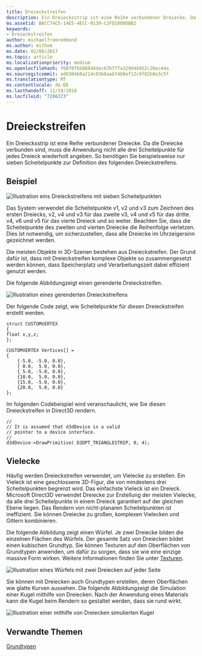 ```yaml
---
title: Dreieckstreifen
description: Ein Dreiecksstrip ist eine Reihe verbundener Dreiecke. Da die Dreiecke verbunden sind, muss die Anwendung nicht alle drei Scheitelpunkte für jedes Dreieck wiederholt angeben.
ms.assetid: BACC74C5-14E5-4ECC-9139-C2FD1808DB82
keywords:
- Dreieckstreifen
author: michaelfromredmond
ms.author: mithom
ms.date: 02/08/2017
ms.topic: article
ms.localizationpriority: medium
ms.openlocfilehash: f60f0f65868d4dec67bf77a329d4b952c20ec44a
ms.sourcegitcommit: ed0304b8a214c03b8aab74b8ef12c9f82b8e3c5f
ms.translationtype: MT
ms.contentlocale: de-DE
ms.lasthandoff: 11/19/2018
ms.locfileid: "7286373"
---
```

# <a name="triangle-strips"></a>Dreieckstreifen


Ein Dreiecksstrip ist eine Reihe verbundener Dreiecke. Da die Dreiecke verbunden sind, muss die Anwendung nicht alle drei Scheitelpunkte für jedes Dreieck wiederholt angeben. So benötigen Sie beispielsweise nur sieben Scheitelpunkte zur Definition des folgenden Dreieckstreifens.

## <a name="span-idexamplespanspan-idexamplespanspan-idexamplespanexample"></a><span id="Example"></span><span id="example"></span><span id="EXAMPLE"></span>Beispiel


![Illustration eins Dreieckstreifens mit sieben Scheitelpunkten](images/tristrip.png)

Das System verwendet die Scheitelpunkte v1, v2 und v3 zum Zeichnen des ersten Dreiecks, v2, v4 und v3 für das zweite v3, v4 und v5 für das dritte. v4, v6 und v5 für das vierte Dreieck und so weiter. Beachten Sie, dass die Scheitelpunkte des zweiten und vierten Dreiecke die Reihenfolge verletzen. Dies ist notwendig, um sicherzustellen, dass alle Dreiecke im Uhrzeigersinn gezeichnet werden.

Die meisten Objekte in 3D-Szenen bestehen aus Dreieckstreifen. Der Grund dafür ist, dass mit Dreieckstreifen komplexe Objekte so zusammengesetzt werden können, dass Speicherplatz und Verarbeitungszeit dabei effizient genutzt werden.

Die folgende Abbildungzeigt einen gerenderte Dreieckstreifen.

![Illustration eines gerenderten Dreieckstreifens](images/tstrip2.png)

Der folgende Code zeigt, wie Scheitelpunkte für diesen Dreieckstreifen erstellt werden.

```
struct CUSTOMVERTEX
{
float x,y,z;
};

CUSTOMVERTEX Vertices[] = 
{
    {-5.0, -5.0, 0.0},
    { 0.0,  5.0, 0.0},
    { 5.0, -5.0, 0.0},
    {10.0,  5.0, 0.0},
    {15.0, -5.0, 0.0},
    {20.0,  5.0, 0.0}
};
```

Im folgenden Codebeispiel wird veranschaulicht, wie Sie diesen Dreieckstreifen in Direct3D rendern.

```
//
// It is assumed that d3dDevice is a valid
// pointer to a device interface.
//
d3dDevice->DrawPrimitive( D3DPT_TRIANGLESTRIP, 0, 4);
```

## <a name="span-idpolygonsspanspan-idpolygonsspanspan-idpolygonsspanpolygons"></a><span id="Polygons"></span><span id="polygons"></span><span id="POLYGONS"></span>Vielecke


Häufig werden Dreieckstreifen verwendet, um Vielecke zu erstellen. Ein Vieleck ist eine geschlossene 3D-Figur, die von mindestens drei Scheitelpunkten begrenzt wird. Das einfachste Vieleck ist ein Dreieck. Microsoft Direct3D verwendet Dreiecke zur Erstellung der meisten Vielecke, da alle drei Scheitelpunkte in einem Dreieck garantiert auf der gleichen Ebene liegen. Das Rendern von nicht-planaren Scheitelpunkten ist ineffizient. Sie können Dreiecke zu großen, komplexen Vielecken und Gittern kombinieren.

Die folgende Abbildung zeigt einen Würfel. Je zwei Dreiecke bilden die einzelnen Flächen des Würfels. Der gesamte Satz von Dreiecken bildet einen kubischen Grundtyp. Sie können Texturen auf den Oberflächen von Grundtypen anwenden, um dafür zu sorgen, dass sie wie eine einzige massive Form wirken. Weitere Informationen finden Sie unter [Texturen](textures.md).

![Illustration eines Würfels mit zwei Dreiecken auf jeder Seite](images/cube3d.png)

Sie können mit Dreiecken auch Grundtypen erstellen, deren Oberflächen wie glatte Kurven aussehen. Die folgende Abbildungzeigt die Simulation einer Kugel mithilfe von Dreiecken. Nach der Anwendung eines Materials kann die Kugel beim Rendern so gestaltet werden, dass sie rund wirkt.

![Illustration einer mithilfe von Dreiecken simulierten Kugel](images/sphere3d.png)

## <a name="span-idrelated-topicsspanrelated-topics"></a><span id="related-topics"></span>Verwandte Themen


[Grundtypen](primitives.md)

 

 




